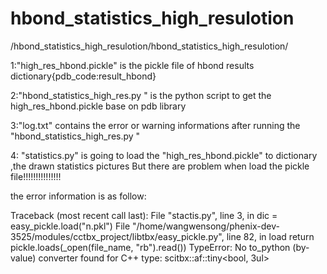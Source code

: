 # hbond_statistics_high_resulotion

/hbond_statistics_high_resulotion/hbond_statistics_high_resulotion/

1:"high_res_hbond.pickle" is the pickle file of hbond results dictionary{pdb_code:result_hbond}

2:"hbond_statistics_high_res.py " is the python script to get the high_res_hbond.pickle base on pdb library

3:"log.txt" contains the error or warning informations after running the "hbond_statistics_high_res.py "

4: "statistics.py" is going to load the "high_res_hbond.pickle" to dictionary ,the drawn statistics pictures
But there are problem when load the pickle file!!!!!!!!!!!!!!!

the error information is as follow:


Traceback (most recent call last):
  File "stactis.py", line 3, in <module>
    dic = easy_pickle.load("n.pkl")
  File "/home/wangwensong/phenix-dev-3525/modules/cctbx_project/libtbx/easy_pickle.py", line 82, in load
    return pickle.loads(_open(file_name, "rb").read())
TypeError: No to_python (by-value) converter found for C++ type: scitbx::af::tiny<bool, 3ul>
